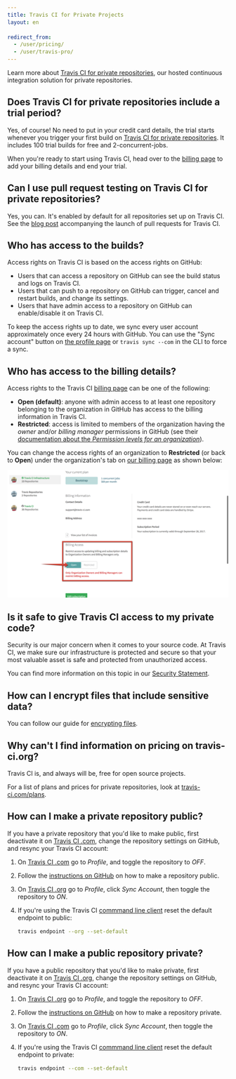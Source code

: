 ```yaml
---
title: Travis CI for Private Projects
layout: en

redirect_from:
  - /user/pricing/
  - /user/travis-pro/
---
```


Learn more about [Travis CI for private repositories](https://travis-ci.com), our hosted
continuous integration solution for private repositories.

## Does Travis CI for private repositories include a trial period?

Yes, of course! No need to put in your credit card details, the trial starts whenever you trigger your first build on [Travis CI for private repositories](https://travis-ci.com). It includes 100 trial builds for free and 2-concurrent-jobs.

When you're ready to start using Travis CI, head over to the [billing page](https://billing.travis-ci.com/) to add your billing details and end your trial.

## Can I use pull request testing on Travis CI for private repositories?

Yes, you can. It's enabled by default for all repositories set up on Travis CI. See
the [blog
post](https://blog.travis-ci.com/announcing-pull-request-support/)
accompanying the launch of pull requests for Travis CI.

## Who has access to the builds?

Access rights on Travis CI is based on the access rights on GitHub:

- Users that can access a repository on GitHub can see the build status and logs on Travis CI.
- Users that can push to a repository on GitHub can trigger, cancel and restart builds, and change its settings.
- Users that have admin access to a repository on GitHub can enable/disable it on Travis CI.

To keep the access rights up to date, we sync every user account approximately once every 24 hours with GitHub. You can use the "Sync account" button on [the profile page](https://travis-ci.com/profile) or `travis sync --com` in the CLI to force a sync.

## Who has access to the billing details?

Access rights to the Travis CI [billing page](https://billing.travis-ci.com) can be one of the following:

- **Open (default)**: anyone with admin access to at least one repository belonging to the organization in GitHub has access to the billing information in Travis CI.
- **Restricted**: access is limited to members of the organization having the _owner_ and/or _billing manager_ permissions in GitHub (see their [documentation about the _Permission levels for an organization_](https://help.github.com/articles/permission-levels-for-an-organization/)).

You can change the access rights of an organization to **Restricted** (or back to **Open**) under the organization's tab on [our billing page](https://billing.travis-ci.com) as shown below:

![Billing access toggle](/images/admin_only_toggle.png "Billing access toggle")

## Is it safe to give Travis CI access to my private code?

Security is our major concern when it comes to your source code. At Travis CI, we make sure our infrastructure is protected and secure so that your most valuable asset is safe and protected from unauthorized access.

You can find more information on this topic in our [Security Statement](https://billing.travis-ci.com/pages/security).

## How can I encrypt files that include sensitive data?

You can follow our guide for [encrypting files](/user/encrypting-files/).

## Why can't I find information on pricing on travis-ci.org?

Travis CI is, and always will be, free for open source projects.

For a list of plans and prices for private repositories, look at
[travis-ci.com/plans](https://travis-ci.com/plans).

## How can I make a private repository public?

If you have a private repository that you'd like to make public, first
deactivate it on [Travis CI .com](https://travis-ci.com), change the repository
settings on GitHub, and resync your Travis CI account:

1. On [Travis CI .com](https://travis-ci.com) go to *Profile*, and toggle the
   repository to *OFF*.

1. Follow the [instructions on
GitHub](https://help.github.com/articles/making-a-private-repository-public/) on
how to make a repository public.

2. On [Travis CI .org](https://travis-ci.org) go to *Profile*, click *Sync
   Account*, then toggle the repository to *ON*.

5. If you're using the Travis CI [commmand line client](https://github.com/travis-ci/travis.rb#readme)
   reset the default endpoint to public:

   ```sh
   travis endpoint --org --set-default
   ```

## How can I make a public repository private?

If you have a public repository that you'd like to make private, first
deactivate it on [Travis CI .org](https://travis-ci.org), change the repository
settings on GitHub, and resync your Travis CI account:

1. On [Travis CI .org](https://travis-ci.org) go to *Profile*, and toggle the
   repository to *OFF*.

1. Follow the [instructions on
GitHub](https://help.github.com/articles/making-a-public-repository-private/) on
how to make a repository private.

2. On [Travis CI .com](https://travis-ci.com) go to *Profile*, click *Sync
   Account*, then toggle the repository to *ON*.

5. If you're using the Travis CI [commmand line client](https://github.com/travis-ci/travis.rb#readme)
   reset the default endpoint to private:

   ```sh
   travis endpoint --com --set-default
   ```
